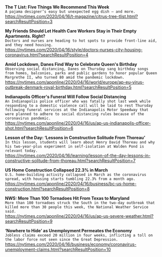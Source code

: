 **The T List: Five Things We Recommend This Week**\
`A pajama designer’s easy but unexpected egg dish — and more.`\
https://nytimes.com/2020/04/16/t-magazine/citrus-tree-tlist.html?searchResultPosition=3

**My Friends Should Let Health Care Workers Stay in Their Empty Apartments. Right?**\
`Doctors and nurses are heading to hot spots to provide front-line aid, and they need housing.`\
https://nytimes.com/2020/04/16/style/doctors-nurses-city-housing-coronavirus.html?searchResultPosition=4

**Amid Lockdown, Danes Find Way to Celebrate Queen's Birthday**\
`Observing social distancing, Danes on Thursday sang birthday songs from homes, balconies, parks and public gardens to honor popular Queen Margrethe II, who turned 80 amid the pandemic lockdown.`\
https://nytimes.com/aponline/2020/04/16/world/europe/ap-eu-virus-outbreak-denmark-royal-birthday.html?searchResultPosition=5

**Indianapolis Officer's Funeral Will Follow Social Distancing**\
`An Indianapolis police officer who was fatally shot last week while responding to a domestic violence call will be laid to rest Thursday following funeral services at the Indianapolis Motor Speedway that were planned to adhere to social distancing rules because of the coronavirus pandemic.`\
https://nytimes.com/aponline/2020/04/16/us/ap-us-indianapolis-officer-shot.html?searchResultPosition=6

**Lesson of the Day: ‘Lessons in Constructive Solitude From Thoreau’**\
`In this lesson, students will learn about Henry David Thoreau and why his two-year-plus experiment in self-isolation at Walden Pond is relevant today.`\
https://nytimes.com/2020/04/16/learning/lesson-of-the-day-lessons-in-constructive-solitude-from-thoreau.html?searchResultPosition=7

**US Home Construction Collapsed 22.3% in March**\
`U.S. home-building activity collapsed in March as the coronavirus spread, with housing starts tumbling 22.3% from a month ago.`\
https://nytimes.com/aponline/2020/04/16/business/bc-us-home-construction.html?searchResultPosition=8

**NWS: More Than 100 Tornadoes Hit From Texas to Maryland**\
`More than 100 tornadoes struck the South in the two-day outbreak that killed more than 30 people this week, the National Weather Service said.`\
https://nytimes.com/aponline/2020/04/16/us/ap-us-severe-weather.html?searchResultPosition=9

**‘Nowhere to Hide’ as Unemployment Permeates the Economy**\
`Jobless claims exceed 20 million in four weeks, inflicting a toll on the labor force not seen since the Great Depression.`\
https://nytimes.com/2020/04/16/business/economy/coronavirus-unemployment-claims.html?searchResultPosition=10

